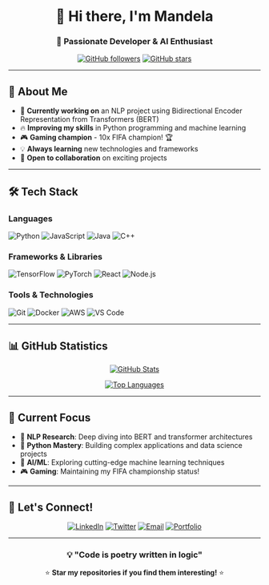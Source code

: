 <div align="center">

# 👋 Hi there, I'm Mandela

### 🚀 Passionate Developer & AI Enthusiast

[![GitHub followers](https://img.shields.io/github/followers/mandem296?style=social)](https://github.com/mandem296)
[![GitHub stars](https://img.shields.io/github/stars/mandem296?style=social)](https://github.com/mandem296)

</div>

---

## 🎯 About Me

- 🌱 **Currently working on** an NLP project using Bidirectional Encoder Representation from Transformers (BERT)
- 🔥 **Improving my skills** in Python programming and machine learning
- 🎮 **Gaming champion** - 10x FIFA champion! 🏆
- 💡 **Always learning** new technologies and frameworks
- 🤝 **Open to collaboration** on exciting projects

---

## 🛠️ Tech Stack

### Languages
![Python](https://img.shields.io/badge/Python-3776AB?style=for-the-badge&logo=python&logoColor=white)
![JavaScript](https://img.shields.io/badge/JavaScript-F7DF1E?style=for-the-badge&logo=javascript&logoColor=black)
![Java](https://img.shields.io/badge/Java-ED8B00?style=for-the-badge&logo=java&logoColor=white)
![C++](https://img.shields.io/badge/C++-00599C?style=for-the-badge&logo=c%2B%2B&logoColor=white)

### Frameworks & Libraries
![TensorFlow](https://img.shields.io/badge/TensorFlow-FF6F00?style=for-the-badge&logo=tensorflow&logoColor=white)
![PyTorch](https://img.shields.io/badge/PyTorch-EE4C2C?style=for-the-badge&logo=pytorch&logoColor=white)
![React](https://img.shields.io/badge/React-20232A?style=for-the-badge&logo=react&logoColor=61DAFB)
![Node.js](https://img.shields.io/badge/Node.js-43853D?style=for-the-badge&logo=node.js&logoColor=white)

### Tools & Technologies
![Git](https://img.shields.io/badge/Git-F05032?style=for-the-badge&logo=git&logoColor=white)
![Docker](https://img.shields.io/badge/Docker-2496ED?style=for-the-badge&logo=docker&logoColor=white)
![AWS](https://img.shields.io/badge/AWS-232F3E?style=for-the-badge&logo=amazon-aws&logoColor=white)
![VS Code](https://img.shields.io/badge/VS_Code-007ACC?style=for-the-badge&logo=visual-studio-code&logoColor=white)

---

## 📊 GitHub Statistics

<div align="center">

[![GitHub Stats](https://github-readme-stats.vercel.app/api?username=mandem296&show_icons=true&theme=dark&hide_border=true&count_private=true)](https://github.com/anuraghazra/github-readme-stats)

[![Top Languages](https://github-readme-stats.vercel.app/api/top-langs/?username=mandem296&layout=compact&theme=dark&hide_border=true)](https://github.com/anuraghazra/github-readme-stats)

</div>

---

## 🎯 Current Focus

- 🔬 **NLP Research**: Deep diving into BERT and transformer architectures
- 🐍 **Python Mastery**: Building complex applications and data science projects
- 🤖 **AI/ML**: Exploring cutting-edge machine learning techniques
- 🎮 **Gaming**: Maintaining my FIFA championship status! 

---

## 🤝 Let's Connect!

<div align="center">

[![LinkedIn](https://img.shields.io/badge/LinkedIn-0077B5?style=for-the-badge&logo=linkedin&logoColor=white)](https://linkedin.com/in/yourprofile)
[![Twitter](https://img.shields.io/badge/Twitter-1DA1F2?style=for-the-badge&logo=twitter&logoColor=white)](https://twitter.com/yourhandle)
[![Email](https://img.shields.io/badge/Email-D14836?style=for-the-badge&logo=gmail&logoColor=white)](mailto:your.email@example.com)
[![Portfolio](https://img.shields.io/badge/Portfolio-000000?style=for-the-badge&logo=About.me&logoColor=white)](https://yourportfolio.com)

</div>

---

<div align="center">

### 💡 "Code is poetry written in logic"

⭐ **Star my repositories if you find them interesting!** ⭐

</div>



